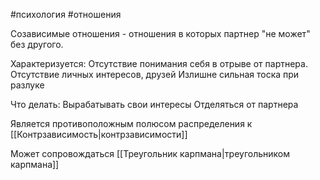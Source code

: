 #психология #отношения 

Созависимые отношения - отношения в которых партнер "не может" без другого. 

Характеризуется:
Отсутствие понимания себя в отрыве от партнера.
Отсутствие личных интересов, друзей
Излишне сильная тоска при разлуке

Что делать: 
Вырабатывать свои интересы
Отделяться от партнера

Является противоположным полюсом распределения к [[Контрзависимость|контрзависимости]]

Может сопровождаться [[Треугольник карпмана|треугольником карпмана]]


